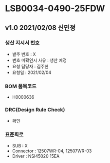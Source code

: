 # LSB0034-0490-25FDW

## v1.0 2021/02/08 신민정

### 생산 지시서 번호
* 발주 번호 : X
* 번호 미확인시 사유 : 생산 예정
* 요청 담당자 : 김주현
* 요청일 : 2021/02/04

###  BOM 품목코드
* H0000636

### DRC(Design Rule Check)
* 확인

### 표준회로
* SUB : X
* Connector : 12507WR-04, 12507WR-03
* Driver : NSI45020 15EA
